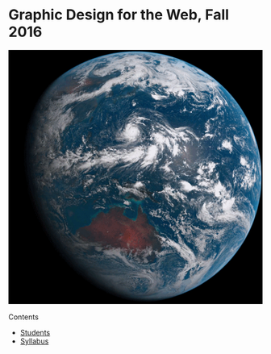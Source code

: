 # Graphic Design for the Web, Fall 2016

![Earth](earth.gif)

Contents
* [Students](Students.md)
* [Syllabus](Syllabus.md)

